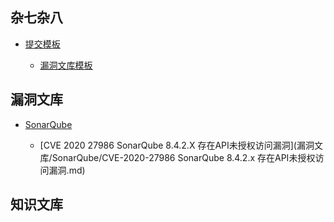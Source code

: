 
## 杂七杂八

- [提交模板](杂七杂八/提交模板/README.md)

    - [漏洞文库模板](杂七杂八/提交模板/漏洞文库模板.md)

## 漏洞文库

- [SonarQube](漏洞文库/SonarQube/README.md)

    - [CVE 2020 27986 SonarQube 8.4.2.X 存在API未授权访问漏洞](漏洞文库/SonarQube/CVE-2020-27986 SonarQube 8.4.2.x 存在API未授权访问漏洞.md)

## 知识文库
